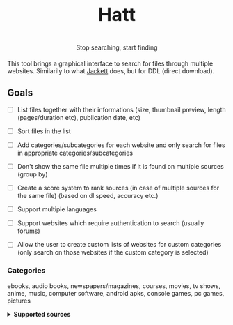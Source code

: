 <p style="text-align: center;font-size: 3em;font-weight: bold;"> Hatt </p>
<p style="text-align: center;margin-bottom: 20px;"> Stop searching, start finding </p>

This tool brings a graphical interface to search for files through multiple websites. Similarily to what [Jackett](https://github.com/Jackett/Jackett) does, but for DDL (direct download).

## Goals

- [ ] List files together with their informations (size, thumbnail preview, length (pages/duration etc), publication date, etc)

- [ ] Sort files in the list

- [ ] Add categories/subcategories for each website and only search for files in appropriate categories/subcategories

- [ ] Don't show the same file multiple times if it is found on multiple sources (group by)

- [ ] Create a score system to rank sources (in case of multiple sources for the same file) (based on dl speed, accuracy etc.)

- [ ] Support multiple languages

- [ ] Support websites which require authentication to search (usually forums)

- [ ] Allow the user to create custom lists of websites for custom categories (only search on those websites if the custom category is selected)

### Categories

ebooks, audio books, newspapers/magazines, courses, movies, tv shows, anime, music, computer software, android apks, console games, pc games, pictures

<details> <summary> <b> Supported sources </b> </summary>

 * batflixmovies
 * bilibili
 * f2movies
 * gomovies
 * himovies
 * kupdf
 * magazinerack
 * openloadmov
 * pdfdrive
 * rarefilmm
 * wawacity

</details>
